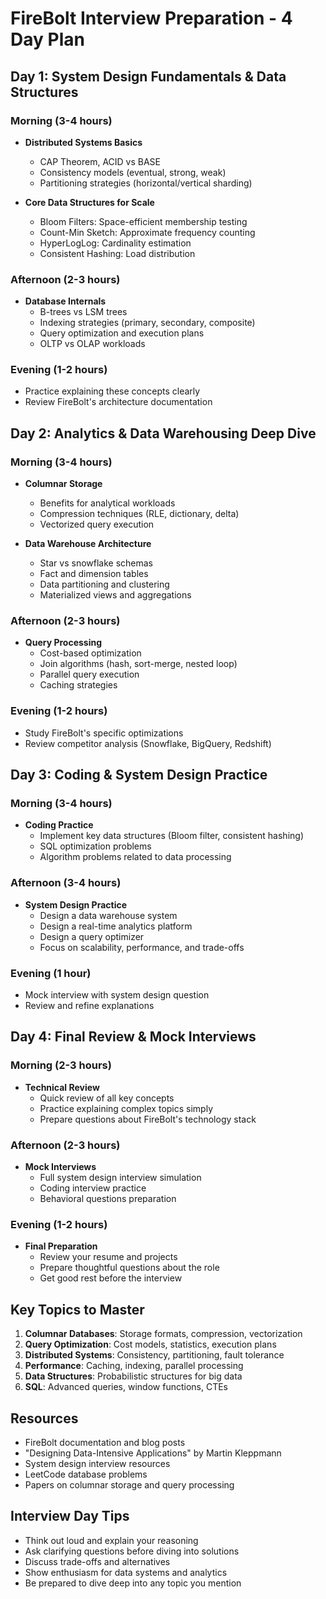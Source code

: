 # FireBolt Interview Preparation - 4 Day Plan

## Day 1: System Design Fundamentals & Data Structures
### Morning (3-4 hours)
- **Distributed Systems Basics**
  - CAP Theorem, ACID vs BASE
  - Consistency models (eventual, strong, weak)
  - Partitioning strategies (horizontal/vertical sharding)
  
- **Core Data Structures for Scale**
  - Bloom Filters: Space-efficient membership testing
  - Count-Min Sketch: Approximate frequency counting
  - HyperLogLog: Cardinality estimation
  - Consistent Hashing: Load distribution

### Afternoon (2-3 hours)
- **Database Internals**
  - B-trees vs LSM trees
  - Indexing strategies (primary, secondary, composite)
  - Query optimization and execution plans
  - OLTP vs OLAP workloads

### Evening (1-2 hours)
- Practice explaining these concepts clearly
- Review FireBolt's architecture documentation

## Day 2: Analytics & Data Warehousing Deep Dive
### Morning (3-4 hours)
- **Columnar Storage**
  - Benefits for analytical workloads
  - Compression techniques (RLE, dictionary, delta)
  - Vectorized query execution
  
- **Data Warehouse Architecture**
  - Star vs snowflake schemas
  - Fact and dimension tables
  - Data partitioning and clustering
  - Materialized views and aggregations

### Afternoon (2-3 hours)
- **Query Processing**
  - Cost-based optimization
  - Join algorithms (hash, sort-merge, nested loop)
  - Parallel query execution
  - Caching strategies

### Evening (1-2 hours)
- Study FireBolt's specific optimizations
- Review competitor analysis (Snowflake, BigQuery, Redshift)

## Day 3: Coding & System Design Practice
### Morning (3-4 hours)
- **Coding Practice**
  - Implement key data structures (Bloom filter, consistent hashing)
  - SQL optimization problems
  - Algorithm problems related to data processing
  
### Afternoon (3-4 hours)
- **System Design Practice**
  - Design a data warehouse system
  - Design a real-time analytics platform
  - Design a query optimizer
  - Focus on scalability, performance, and trade-offs

### Evening (1 hour)
- Mock interview with system design question
- Review and refine explanations

## Day 4: Final Review & Mock Interviews
### Morning (2-3 hours)
- **Technical Review**
  - Quick review of all key concepts
  - Practice explaining complex topics simply
  - Prepare questions about FireBolt's technology stack
  
### Afternoon (2-3 hours)
- **Mock Interviews**
  - Full system design interview simulation
  - Coding interview practice
  - Behavioral questions preparation
  
### Evening (1-2 hours)
- **Final Preparation**
  - Review your resume and projects
  - Prepare thoughtful questions about the role
  - Get good rest before the interview

## Key Topics to Master
1. **Columnar Databases**: Storage formats, compression, vectorization
2. **Query Optimization**: Cost models, statistics, execution plans
3. **Distributed Systems**: Consistency, partitioning, fault tolerance
4. **Performance**: Caching, indexing, parallel processing
5. **Data Structures**: Probabilistic structures for big data
6. **SQL**: Advanced queries, window functions, CTEs

## Resources
- FireBolt documentation and blog posts
- "Designing Data-Intensive Applications" by Martin Kleppmann
- System design interview resources
- LeetCode database problems
- Papers on columnar storage and query processing

## Interview Day Tips
- Think out loud and explain your reasoning
- Ask clarifying questions before diving into solutions
- Discuss trade-offs and alternatives
- Show enthusiasm for data systems and analytics
- Be prepared to dive deep into any topic you mention

